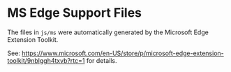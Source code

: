 MS Edge Support Files
=====================

The files in `js/ms` were automatically generated by the Microsoft Edge Extension Toolkit.

See: https://www.microsoft.com/en-US/store/p/microsoft-edge-extension-toolkit/9nblggh4txvb?rtc=1 for details.